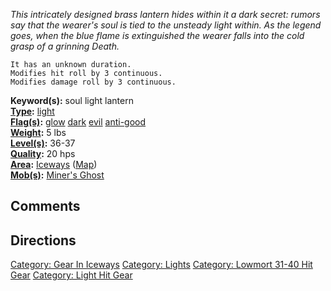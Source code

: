 *This intricately designed brass lantern hides within it a dark secret:
rumors say that the wearer's soul is tied to the unsteady light within.
As the legend goes, when the blue flame is extinguished the wearer falls
into the cold grasp of a grinning Death.*

`It has an unknown duration.`  
`Modifies hit roll by 3 continuous.`  
`Modifies damage roll by 3 continuous.`

**Keyword(s):** soul light lantern  
**[Type](:Category:_Object_Types.md "wikilink"):**
[light](:Category:_Lights.md "wikilink")  
**[Flag(s)](:Category:_Object_Flags.md "wikilink"):**
[glow](Glow_Flag.md "wikilink") [dark](Dark_Flag.md "wikilink")
[evil](Evil_Flag.md "wikilink")
[anti-good](Anti-Good_Flag.md "wikilink")  
**[Weight](Object_Weight.md "wikilink"):** 5 lbs  
**[Level(s)](Object_Level.md "wikilink"):** 36-37  
**[Quality](Object_Quality.md "wikilink"):** 20 hps  
**[Area](:Category:_Areas.md "wikilink"):**
[Iceways](:Category:_Iceways.md "wikilink")
([Map](Iceways_Map.md "wikilink"))  
**[Mob(s)](:Category:_Mobs.md "wikilink"):** [Miner's
Ghost](Miner's_Ghost "wikilink")

## Comments

## Directions

[Category: Gear In Iceways](Category:_Gear_In_Iceways "wikilink")
[Category: Lights](Category:_Lights "wikilink") [Category: Lowmort 31-40
Hit Gear](Category:_Lowmort_31-40_Hit_Gear "wikilink") [Category: Light
Hit Gear](Category:_Light_Hit_Gear "wikilink")
